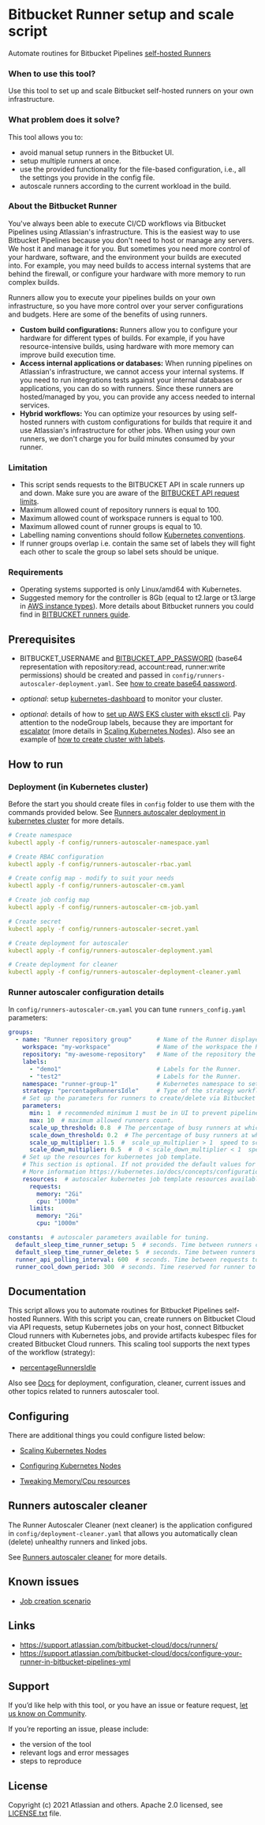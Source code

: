 # Bitbucket Runner setup and scale script

Automate routines for Bitbucket Pipelines [self-hosted Runners][runner]


### When to use this tool?
Use this tool to set up and scale Bitbucket self-hosted runners on your own infrastructure.

### What problem does it solve?
This tool allows you to:

- avoid manual setup runners in the Bitbucket UI.
- setup multiple runners at once.
- use the provided functionality for the file-based configuration, i.e., all the settings you provide in the config file.
- autoscale runners according to the current workload in the build.

### About the Bitbucket Runner
You've always been able to execute CI/CD workflows via Bitbucket Pipelines using Atlassian's infrastructure. This is the easiest way to use Bitbucket Pipelines because you don't need to host or manage any servers. We host it and manage it for you. But sometimes you need more control of your hardware, software, and the environment your builds are executed into. For example, you may need builds to access internal systems that are behind the firewall, or configure your hardware with more memory to run complex builds.

Runners allow you to execute your pipelines builds on your own infrastructure, so you have more control over your server configurations and budgets.
Here are some of the benefits of using runners.

- **Custom build configurations:** Runners allow you to configure your hardware for different types of builds. For example, if you have resource-intensive builds, using hardware with more memory can improve build execution time.
- **Access internal applications or databases:** When running pipelines on Atlassian's infrastructure, we cannot access your internal systems. If you need to run integrations tests against your internal databases or applications, you can do so with runners. Since these runners are hosted/managed by you, you can provide any access needed to internal services.
- **Hybrid workflows:** You can optimize your resources by using self-hosted runners with custom configurations for builds that require it and use Atlassian's infrastructure for other jobs. When using your own runners, we don't charge you for build minutes consumed by your runner.


### Limitation

- This script sends requests to the BITBUCKET API in scale runners up and down.
Make sure you are aware of the [BITBUCKET API request limits][BITBUCKET API request limits].
- Maximum allowed count of repository runners is equal to 100.
- Maximum allowed count of workspace runners is equal to 100.
- Maximum allowed count of runner groups is equal to 10.
- Labelling naming conventions should follow [Kubernetes conventions][Kubernetes conventions].
- If runner groups overlap i.e. contain the same set of labels they will fight each other to scale the group so label sets should be unique.

### Requirements

- Operating systems supported is only Linux/amd64 with Kubernetes.
- Suggested memory for the controller is 8Gb (equal to t2.large or t3.large in [AWS instance types][AWS instance types]). More details about Bitbucket runners you could find in [BITBUCKET runners guide].

## Prerequisites
- BITBUCKET_USERNAME and [BITBUCKET_APP_PASSWORD][BITBUCKET_APP_PASSWORD] (base64 representation with repository:read, account:read, runner:write permissions) should be created and passed in `config/runners-autoscaler-deployment.yaml`. See [how to create base64 password](docs/base64-password-create.md).

- _optional_: setup [kubernetes-dashboard][kubernetes-dashboard] to monitor your cluster.

- _optional_: details of how to [set up AWS EKS cluster with eksctl cli][setup cluster eksctl]. Pay attention to the nodeGroup labels, because they are important for [escalator][escalator] (more details in [Scaling Kubernetes Nodes](docs/configuration/scaling-kubernetes-nodes.md)). Also see an example of [how to create cluster with labels](docs/deployment/create-eks-cluster-with-labels.md).


## How to run

### Deployment (in Kubernetes cluster)
Before the start you should create files in `config` folder to use them with the commands provided below.
See [Runners autoscaler deployment in kubernetes cluster](docs/deployment/runners-autoscaler-deployment.md) for more details.

```yaml
# Create namespace
kubectl apply -f config/runners-autoscaler-namespace.yaml

# Create RBAC configuration
kubectl apply -f config/runners-autoscaler-rbac.yaml

# Create config map - modify to suit your needs
kubectl apply -f config/runners-autoscaler-cm.yaml

# Create job config map
kubectl apply -f config/runners-autoscaler-cm-job.yaml

# Create secret
kubectl apply -f config/runners-autoscaler-secret.yaml

# Create deployment for autoscaler
kubectl apply -f config/runners-autoscaler-deployment.yaml

# Create deployment for cleaner
kubectl apply -f config/runners-autoscaler-deployment-cleaner.yaml
```

### Runner autoscaler configuration details
In `config/runners-autoscaler-cm.yaml` you can tune `runners_config.yaml` parameters:

```yaml
groups:
  - name: "Runner repository group"       # Name of the Runner displayed in the Bitbucket Runner UI.
    workspace: "my-workspace"             # Name of the workspace the Runner is added to.
    repository: "my-awesome-repository"   # Name of the repository the Runner is added to. Optional: Provide the repository name if you want the Runner to be added at the repository level.
    labels:
      - "demo1"                           # Labels for the Runner.
      - "test2"                           # Labels for the Runner.
    namespace: "runner-group-1"           # Kubernetes namespace to set up the Runner on.
    strategy: "percentageRunnersIdle"     # Type of the strategy workflow.
    # Set up the parameters for runners to create/delete via Bitbucket API.
    parameters: 
      min: 1  # recommended minimum 1 must be in UI to prevent pipeline fails, when new build is starting.
      max: 10  # maximum allowed runners count.
      scale_up_threshold: 0.8  # The percentage of busy runners at which the number of desired runners are re-evaluated to scale up.
      scale_down_threshold: 0.2  # The percentage of busy runners at which the number of desired runners are re-evaluated to scale up.
      scale_up_multiplier: 1.5  #  scale_up_multiplier > 1  speed to scale up.
      scale_down_multiplier: 0.5  #  0 < scale_down_multiplier < 1  speed to scale down.
    # Set up the resources for kubernetes job template.
    # This section is optional. If not provided the default values for memory "4Gi" and cpu "1000m" for requests and limits will be used.
    # More information https://kubernetes.io/docs/concepts/configuration/manage-resources-containers/#requests-and-limits
    resources:  # autoscaler kubernetes job template resources available for tuning.
      requests:
        memory: "2Gi"
        cpu: "1000m"
      limits:
        memory: "2Gi"
        cpu: "1000m"

constants:  # autoscaler parameters available for tuning.
  default_sleep_time_runner_setup: 5  # seconds. Time between runners creation.
  default_sleep_time_runner_delete: 5  # seconds. Time between runners deletion.
  runner_api_polling_interval: 600  # seconds. Time between requests to Bitbucket API.
  runner_cool_down_period: 300  # seconds. Time reserved for runner to set up.
```

## Documentation

This script allows you to automate routines for Bitbucket Pipelines self-hosted Runners.
With this script you can, create runners on Bitbucket Cloud via API requests, setup Kubernetes jobs on your host, connect Bitbucket Cloud runners with Kubernetes jobs, and provide artifacts kubespec files for created Bitbucket Cloud runners.
This scaling tool supports the next types of the workflow (strategy):

- [percentageRunnersIdle](docs/strategies/percentage-runners-idle-strategy.md)

Also see [Docs](docs/README.md) for deployment, configuration, cleaner, current issues and other topics related to runners autoscaler tool.

## Configuring
There are additional things you could configure listed below:

- [Scaling Kubernetes Nodes](docs/configuration/scaling-kubernetes-nodes.md)

- [Configuring Kubernetes Nodes](docs/configuration/configuring-kubernetes-nodes.md)

- [Tweaking Memory/Cpu resources](docs/configuration/tweaking-memory-cpu-resources.md)

## Runners autoscaler cleaner

The Runner Autoscaler Cleaner (next cleaner) is the application configured in `config/deployment-cleaner.yaml` that allows you automatically clean (delete) unhealthy runners and linked jobs.

See [Runners autoscaler cleaner](docs/cleaner.md) for more details.

## Known issues

- [Job creation scenario](docs/issues/jobs-creation-scenario.md)

## Links

- https://support.atlassian.com/bitbucket-cloud/docs/runners/
- https://support.atlassian.com/bitbucket-cloud/docs/configure-your-runner-in-bitbucket-pipelines-yml


## Support
If you’d like help with this tool, or you have an issue or feature request, [let us know on Community][community].

If you’re reporting an issue, please include:

- the version of the tool
- relevant logs and error messages
- steps to reproduce


## License
Copyright (c) 2021 Atlassian and others.
Apache 2.0 licensed, see [LICENSE.txt](LICENSE.txt) file.

[escalator]: https://github.com/atlassian/escalator/
[community]: https://community.atlassian.com/t5/forums/postpage/board-id/bitbucket-questions?add-tags=pipelines,pipes,runner,autoscaler
[runner]: https://support.atlassian.com/bitbucket-cloud/docs/runners/
[BITBUCKET_APP_PASSWORD]: https://support.atlassian.com/bitbucket-cloud/docs/app-passwords
[BITBUCKET API request limits]: https://support.atlassian.com/bitbucket-cloud/docs/api-request-limits/
[BITBUCKET runners guide]: https://support.atlassian.com/bitbucket-cloud/docs/runners/
[kubernetes-dashboard]: https://kubernetes.io/docs/tasks/access-application-cluster/web-ui-dashboard/
[Kubernetes conventions]: https://kubernetes.io/docs/concepts/overview/working-with-objects/labels/#syntax-and-character-set
[setup cluster eksctl]: https://eksctl.io/usage/creating-and-managing-clusters/
[AWS instance types]: https://aws.amazon.com/ec2/instance-types/
